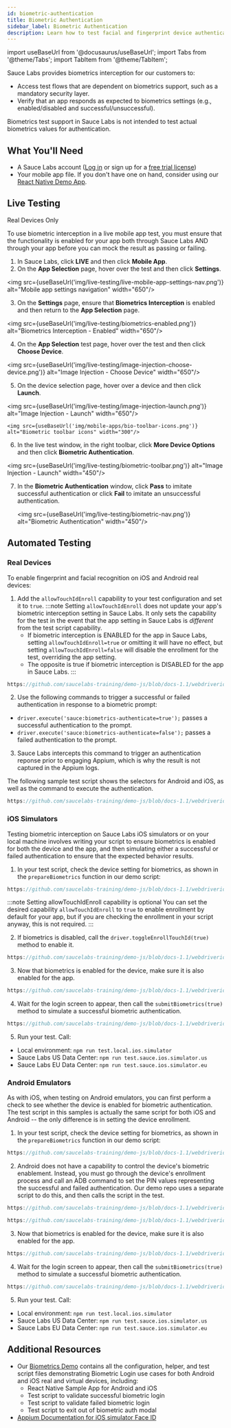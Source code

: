 ```yaml
---
id: biometric-authentication
title: Biometric Authentication
sidebar_label: Biometric Authentication
description: Learn how to test facial and fingerprint device authentication.
---
```


import useBaseUrl from '@docusaurus/useBaseUrl';
import Tabs from '@theme/Tabs';
import TabItem from '@theme/TabItem';

Sauce Labs provides biometrics interception for our customers to:

* Access test flows that are dependent on biometrics support, such as a mandatory security layer.
* Verify that an app responds as expected to biometrics settings (e.g., enabled/disabled and successful/unsuccessful).

Biometrics test support in Sauce Labs is not intended to test actual biometrics values for authentication.


## What You'll Need
* A Sauce Labs account ([Log in](https://accounts.saucelabs.com/am/XUI/#login/) or sign up for a [free trial license](https://saucelabs.com/sign-up))
* Your mobile app file. If you don't have one on hand, consider using our [React Native Demo App](https://github.com/saucelabs/my-demo-app-rn/releases).


## Live Testing

<p><span className="sauceDBlue">Real Devices Only</span></p>

To use biometric interception in a live mobile app test, you must ensure that the functionality is enabled for your app both through Sauce Labs AND through your app before you can mock the result as passing or failing.

1. In Sauce Labs, click **LIVE** and then click **Mobile App**.
2. On the **App Selection** page, hover over the test and then click **Settings**.

  <img src={useBaseUrl('img/live-testing/live-mobile-app-settings-nav.png')} alt="Mobile app settings navigation" width="650"/>

3. On the **Settings** page, ensure that **Biometrics Interception** is enabled and then return to the **App Selection** page.

  <img src={useBaseUrl('img/live-testing/biometrics-enabled.png')} alt="Biometrics Interception - Enabled" width="650"/>

4. On the **App Selection** test page, hover over the test and then click **Choose Device**.

  <img src={useBaseUrl('img/live-testing/image-injection-choose-device.png')} alt="Image Injection - Choose Device" width="650"/>

5. On the device selection page, hover over a device and then click **Launch**.

  <img src={useBaseUrl('img/live-testing/image-injection-launch.png')} alt="Image Injection - Launch" width="650"/>

    <img src={useBaseUrl('img/mobile-apps/bio-toolbar-icons.png')} alt="Biometric toolbar icons" width="300"/>


6. In the live test window, in the right toolbar, click **More Device Options** and then click **Biometric Authentication**.

  <img src={useBaseUrl('img/live-testing/biometric-toolbar.png')} alt="Image Injection - Launch" width="450"/>

7. In the **Biometric Authentication** window, click **Pass** to imitate successful authentication or click **Fail** to imitate an unsuccessful authentication.

    <img src={useBaseUrl('img/live-testing/biometric-nav.png')} alt="Biometric Authentication" width="450"/>


## Automated Testing

### Real Devices

To enable fingerprint and facial recognition on iOS and Android real devices:

1. Add the `allowTouchIdEnroll` capability to your test configuration and set it to `true`.
  :::note
  Setting `allowTouchIdEnroll` does not update your app's biometric interception setting in Sauce Labs. It only sets the capability for the test in the event that the app setting in Sauce Labs is _different_ from the test script capability.
    * If biometric interception is ENABLED for the app in Sauce Labs, setting `allowTouchIdEnroll=true` or omitting it will have no effect, but setting `allowTouchIdEnroll=false` will disable the enrollment for the test, overriding the app setting.
    * The opposite is true if biometric interception is DISABLED for the app in Sauce Labs.
  :::

  ```js reference title="JavaScript iOS Capabilities Example"
  https://github.com/saucelabs-training/demo-js/blob/docs-1.1/webdriverio/appium-app/examples/biometric-login/test/configs/wdio.ios.sauce.rdc.conf.ts#L33
  ```

2. Use the following commands to trigger a successful or failed authentication in response to a biometric prompt:
  * `driver.execute('sauce:biometrics-authenticate=true');` passes a successful authentication to the prompt.
  * `driver.execute('sauce:biometrics-authenticate=false');` passes a failed authentication to the prompt.
3. Sauce Labs intercepts this command to trigger an authentication reponse prior to engaging Appium, which is why the result is not captured in the Appium logs.

The following sample test script shows the selectors for Android and iOS, as well as the command to execute the authentication.

```js reference title="JS-Demo Biometrics Test Sample"
https://github.com/saucelabs-training/demo-js/blob/docs-1.1/webdriverio/appium-app/examples/biometric-login/test/specs/biometrics.rdc.spec.ts#L25-L41
```


### iOS Simulators

Testing biometric interception on Sauce Labs iOS simulators or on your local machine involves writing your script to ensure biometrics is enabled for both the device and the app, and then simulating either a successful or failed authentication to ensure that the expected behavior results.

1. In your test script, check the device setting for biometrics, as shown in the `prepareBiometrics` function in our demo script:

  ```js reference title="WebdriverIO Biometrics Check Sample"
  https://github.com/saucelabs-training/demo-js/blob/docs-1.1/webdriverio/appium-app/examples/biometric-login/test/specs/biometrics.emusim.spec.ts#L10-L31
  ```

  :::note Setting allowTouchIdEnroll capability is optional
  You can set the desired capability `allowTouchIdEnroll` to `true` to enable enrollment by default for your app, but if you are checking the enrollment in your script anyway, this is not required.
  :::

2. If biometrics is disabled, call the `driver.toggleEnrollTouchId(true)` method to enable it.

  ```js reference title="WebdriverIO Toggle Biometrics Sample"
  https://github.com/saucelabs-training/demo-js/blob/docs-1.1/webdriverio/appium-app/examples/biometric-login/test/specs/biometrics.emusim.spec.ts#L33-L41
  ```

3. Now that biometrics is enabled for the device, make sure it is also enabled for the app.

  ```js reference title="WebdriverIO Enable Biometrics in App"
  https://github.com/saucelabs-training/demo-js/blob/docs-1.1/webdriverio/appium-app/examples/biometric-login/test/specs/biometrics.emusim.spec.ts#L48-L49
  ```

4. Wait for the login screen to appear, then call the `submitBiometrics(true)` method to simulate a successful biometric authentication.

  ```js reference title="WebdriverIO Submit Bio Auth Sample"
  https://github.com/saucelabs-training/demo-js/blob/docs-1.1/webdriverio/appium-app/examples/biometric-login/test/specs/biometrics.emusim.spec.ts#L60-L71
  ```

5. Run your test. Call:
  * Local environment: `npm run test.local.ios.simulator`
  * Sauce Labs US Data Center: `npm run test.sauce.ios.simulator.us`
  * Sauce Labs EU Data Center: `npm run test.sauce.ios.simulator.eu`



### Android Emulators

As with iOS, when testing on Android emulators, you can first perform a check to see whether the device is enabled for biometric authentication. The test script in this samples is actually the same script for both iOS and Android -- the only difference is in setting the device enrollment.

1. In your test script, check the device setting for biometrics, as shown in the `prepareBiometrics` function in our demo script:

  ```js reference title="WebdriverIO Biometrics Check Sample"
  https://github.com/saucelabs-training/demo-js/blob/docs-1.1/webdriverio/appium-app/examples/biometric-login/test/specs/biometrics.emusim.spec.ts#L10-L31
  ```
2. Android does not have a capability to control the device's biometric enablement. Instead, you must go through the device's enrollment process and call an ADB command to set the PIN values representing the successful and failed authentication. Our demo repo uses a separate script to do this, and then calls the script in the test.

  ```js reference title'"AndroidSettings Biometric Enrollment Script Sample"
  https://github.com/saucelabs-training/demo-js/blob/docs-1.1/webdriverio/appium-app/examples/biometric-login/test/screen-objects/AndroidSettings.ts#L87-L105
  ```

  ```js reference title="Enable Device Biometrics in Test Sample"
  https://github.com/saucelabs-training/demo-js/blob/docs-1.1/webdriverio/appium-app/examples/biometric-login/test/specs/biometrics.emusim.spec.ts#L42-L46
  ```

3. Now that biometrics is enabled for the device, make sure it is also enabled for the app.

  ```js reference title="WebdriverIO Enable Biometrics in App"
  https://github.com/saucelabs-training/demo-js/blob/docs-1.1/webdriverio/appium-app/examples/biometric-login/test/specs/biometrics.emusim.spec.ts#L48-L49
  ```

4. Wait for the login screen to appear, then call the `submitBiometrics(true)` method to simulate a successful biometric authentication.

  ```js reference title="WebdriverIO Submit Bio Auth Sample"
  https://github.com/saucelabs-training/demo-js/blob/docs-1.1/webdriverio/appium-app/examples/biometric-login/test/specs/biometrics.emusim.spec.ts#L60-L71
  ```

5. Run your test. Call:
  * Local environment: `npm run test.local.ios.simulator`
  * Sauce Labs US Data Center: `npm run test.sauce.ios.simulator.us`
  * Sauce Labs EU Data Center: `npm run test.sauce.ios.simulator.eu`


## Additional Resources
* Our [Biometrics Demo](https://github.com/saucelabs-training/demo-js/tree/docs-1.1/webdriverio/appium-app/examples/biometric-login) contains all the configuration, helper, and test script files demonstrating Biometric Login use cases for both Android and iOS real and virtual devices, including:
    * React Native Sample App for Android and iOS
    * Test script to validate successful biometric login
    * Test script to validate failed biometric login
    * Test script to exit out of biometric auth modal
* [Appium Documentation for iOS simulator Face ID](https://github.com/appium/appium-xcuitest-driver/blob/master/docs/touch-id.md)

